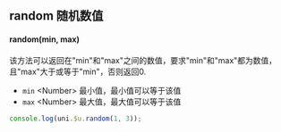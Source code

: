 ## random 随机数值


#### random(min, max)

该方法可以返回在"min"和"max"之间的数值，要求"min"和"max"都为数值，且"max"大于或等于"min"，否则返回0.

- `min` <Number\> 最小值，最小值可以等于该值
- `max` <Number\> 最大值，最大值可以等于该值


```js
console.log(uni.$u.random(1, 3));
```
